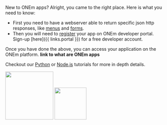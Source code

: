 New to ONEm apps? Alright, you came to the right place. Here is what you need to know:

- First you need to have a webserver able to return specific json http responses, like [menus](/building/menu/) and [forms](/building/form/).
- Then you will need to [register](/building/register/) your app on ONEm developer portal. Sign-up [here]({{ links.portal }}) for a free developer account.

Once you have done the above, you can access your application on the ONEm platform. **link to what are ONEm apps**

Checkout our [Python](/getting_started/python/) or [Node.js](/getting_started/nodejs/) tutorials for more in depth details.

[<img src="/assets/python-logo.png" width=150>](/getting_started/python/)
[<img src="/assets/nodejs-new-pantone-black.png" width=100>](/getting_started/nodejs/)
